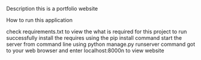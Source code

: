 
Description
this is a portfolio website

How to run this application

check requirements.txt to view the what is required for this project to run successfully
install the requires using the pip install command
start the server from command line using python manage.py runserver command
got to your web browser and enter localhost:8000n to view website